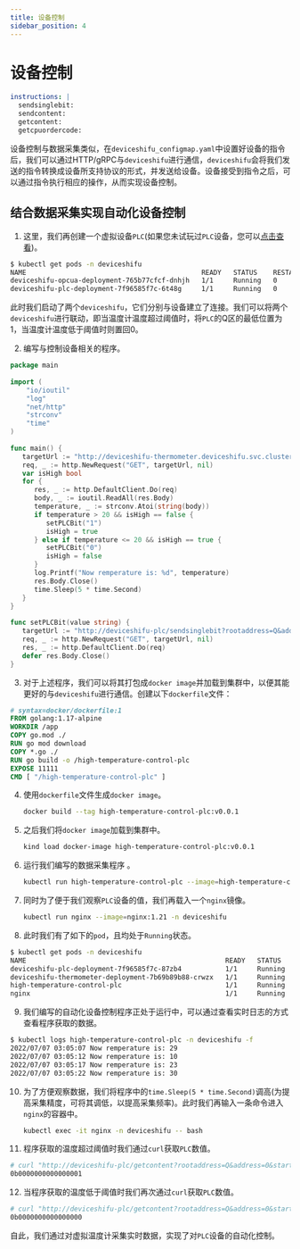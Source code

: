 ```yaml
---
title: 设备控制
sidebar_position: 4
---
```


# 设备控制

```yaml
instructions: |  
  sendsinglebit:  
  sendcontent:  
  getcontent:  
  getcpuordercode:
```
设备控制与数据采集类似，在`deviceshifu_configmap.yaml`中设置好设备的指令后，我们可以通过HTTP/gRPC与`deviceshifu`进行通信，`deviceshifu`会将我们发送的指令转换成设备所支持协议的形式，并发送给设备。设备接受到指令之后，可以通过指令执行相应的操作，从而实现设备控制。
## 结合数据采集实现自动化设备控制
1. 这里，我们再创建一个虚拟设备`PLC`(如果您未试玩过`PLC`设备，您可以[点击查看](quickstart/connect-a-plc.md))。
```bash
$ kubectl get pods -n deviceshifu
NAME                                            READY   STATUS    RESTARTS   AGE
deviceshifu-opcua-deployment-765b77cfcf-dnhjh   1/1     Running   0          14m
deviceshifu-plc-deployment-7f96585f7c-6t48g     1/1     Running   0          7m8s
```
此时我们启动了两个`deviceshifu`，它们分别与设备建立了连接。我们可以将两个`deviceshifu`进行联动，即当温度计温度超过阈值时，将`PLC`的Q区的最低位置为1，当温度计温度低于阈值时则置回0。

2. 编写与控制设备相关的程序。

```go
package main  
  
import (  
	"io/ioutil"  
	"log"
	"net/http"
	"strconv"
	"time"
)  
  
func main() {  
   targetUrl := "http://deviceshifu-thermometer.deviceshifu.svc.cluster.local/read_value"  
   req, _ := http.NewRequest("GET", targetUrl, nil)  
   var isHigh bool  
   for {  
      res, _ := http.DefaultClient.Do(req)  
      body, _ := ioutil.ReadAll(res.Body)  
      temperature, _ := strconv.Atoi(string(body))  
      if temperature > 20 && isHigh == false {  
         setPLCBit("1")  
         isHigh = true  
      } else if temperature <= 20 && isHigh == true {  
         setPLCBit("0")  
         isHigh = false  
      }  
      log.Printf("Now remperature is: %d", temperature)  
      res.Body.Close()  
      time.Sleep(5 * time.Second)  
   }  
}  
  
func setPLCBit(value string) {  
   targetUrl := "http://deviceshifu-plc/sendsinglebit?rootaddress=Q&address=0&start=0&digit=0&value=" + value  
   req, _ := http.NewRequest("GET", targetUrl, nil)  
   res, _ := http.DefaultClient.Do(req)  
   defer res.Body.Close()  
}
```
3. 对于上述程序，我们可以将其打包成`docker image`并加载到集群中，以便其能更好的与`deviceshifu`进行通信。创建以下`dockerfile`文件：

```dockerfile
# syntax=docker/dockerfile:1  
FROM golang:1.17-alpine  
WORKDIR /app  
COPY go.mod ./  
RUN go mod download  
COPY *.go ./  
RUN go build -o /high-temperature-control-plc 
EXPOSE 11111  
CMD [ "/high-temperature-control-plc" ]
```
4. 使用`dockerfile`文件生成`docker image`。

   ```bash
   docker build --tag high-temperature-control-plc:v0.0.1
   ```

5. 之后我们将`docker image`加载到集群中。

   ```bash
   kind load docker-image high-temperature-control-plc:v0.0.1
   ```

6. 运行我们编写的数据采集程序 。

   ```bash
   kubectl run high-temperature-control-plc --image=high-temperature-control-plc:v0.0.1
   ```

7. 同时为了便于我们观察`PLC`设备的值，我们再载入一个`nginx`镜像。

   ```bash
   kubectl run nginx --image=nginx:1.21 -n deviceshifu
   ```

8. 此时我们有了如下的`pod`，且均处于`Running`状态。

```bash
$ kubectl get pods -n deviceshifu
NAME                                                  READY   STATUS    RESTARTS   AGE
deviceshifu-plc-deployment-7f96585f7c-87zb4           1/1     Running   0          20m
deviceshifu-thermometer-deployment-7b69b89b88-crwzx   1/1     Running   0          67m
high-temperature-control-plc                          1/1     Running   0          8m54s
nginx                                                 1/1     Running   0          61m
```
9. 我们编写的自动化设备控制程序正处于运行中，可以通过查看实时日志的方式查看程序获取的数据。

```bash
$ kubectl logs high-temperature-control-plc -n deviceshifu -f 
2022/07/07 03:05:07 Now remperature is: 29
2022/07/07 03:05:12 Now remperature is: 10
2022/07/07 03:05:17 Now remperature is: 23
2022/07/07 03:05:22 Now remperature is: 30
```
10. 为了方便观察数据，我们将程序中的`time.Sleep(5 * time.Second)`调高(为提高采集精度，可将其调低，以提高采集频率)。此时我们再输入一条命令进入`nginx`的容器中。

    ```bash
    kubectl exec -it nginx -n deviceshifu -- bash
    ```

11. 程序获取的温度超过阈值时我们通过`curl`获取`PLC`数值。

```bash
# curl "http://deviceshifu-plc/getcontent?rootaddress=Q&address=0&start=0";echo
0b0000000000000001
```
12. 当程序获取的温度低于阈值时我们再次通过`curl`获取`PLC`数值。

```bash
# curl "http://deviceshifu-plc/getcontent?rootaddress=Q&address=0&start=0";echo
0b0000000000000000
```
自此，我们通过对虚拟温度计采集实时数据，实现了对`PLC`设备的自动化控制。
